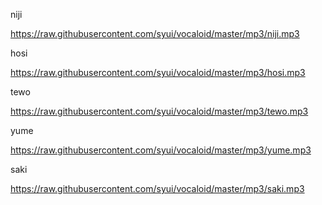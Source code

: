 niji

https://raw.githubusercontent.com/syui/vocaloid/master/mp3/niji.mp3

hosi

https://raw.githubusercontent.com/syui/vocaloid/master/mp3/hosi.mp3

tewo

https://raw.githubusercontent.com/syui/vocaloid/master/mp3/tewo.mp3

yume

https://raw.githubusercontent.com/syui/vocaloid/master/mp3/yume.mp3

saki

https://raw.githubusercontent.com/syui/vocaloid/master/mp3/saki.mp3

